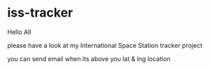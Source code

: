 # iss-tracker

Hello All

please have a look at my International Space Station tracker project

you can send email when its above you lat & lng location
